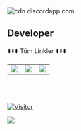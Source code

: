<img src="https://c.tenor.com/46P1l7LAHwAAAAAM/death-sworn.gif" alt="cdn.discordapp.com">

## Developer

<table class="center">
<tr> 
          ⬇️⬇️⬇️ Tüm Linkler ⬇️⬇️⬇️
  <tr>
<td><a href="https://instagram.com/the_danceofeternity">
<img src="https://img.shields.io/badge/Instagram-E4405F?style=for-the-badge&logo=instagram&logoColor=white">
</a> 
<td><a href="https://github.com/DanceOfEternity">
<img src="https://img.shields.io/badge/GitHub-100000?style=for-the-badge&logo=github&logoColor=white">
  </a>
<td><a href="mailto:sulust003@gmail.com">
<img src="https://img.shields.io/badge/Gmail-D14836?style=for-the-badge&logo=gmail&logoColor=white">
</a>
  </tr>
</table>
<br></br>


[![Visitor](https://visitor-badge.laobi.icu/badge?page_id=DanceOfEternity.DanceOfEternity)](#)


<img align="left" src="https://github-readme-stats.vercel.app/api?username=danceofeternity&theme=blue-green">

